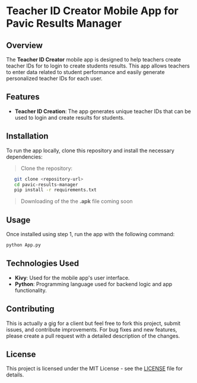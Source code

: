# Teacher ID Creator Mobile App for Pavic Results Manager

## Overview
The **Teacher ID Creator** mobile app is designed to help teachers create teacher IDs for to login to create students results. This app allows teachers to enter data related to student performance and easily generate personalized teacher IDs for each user.

## Features
- **Teacher ID Creation**: The app generates unique teacher IDs that can be used to login and create results for students.

## Installation
To run the app locally, clone this repository and install the necessary dependencies:

> Clone the repository:
```bash
   git clone <repository-url>
   cd pavic-results-manager
   pip install -r requirements.txt
```

> Downloading of the the **.apk** file coming soon

## Usage
Once installed using step 1, run the app with the following command:

```bash
python App.py
```


## Technologies Used
- **Kivy**: Used for the mobile app's user interface.
- **Python**: Programming language used for backend logic and app functionality.

## Contributing
This is actually a gig for a client but feel free to fork this project, submit issues, and contribute improvements. For bug fixes and new features, please create a pull request with a detailed description of the changes.

## License
This project is licensed under the MIT License - see the [LICENSE](LICENSE) file for details.